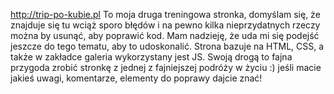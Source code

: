 http://trip-po-kubie.pl
To moja druga treningowa stronka, domyślam się, że znajduje się tu wciąż sporo błędów i na pewno kilka nieprzydatnych rzeczy można by usunąć, aby poprawić kod. Mam nadzieję, że uda mi się podejść jeszcze do tego tematu, aby to udoskonalić. Strona bazuje na HTML, CSS, a także w zakładce galeria wykorzystany jest JS. Swoją drogą to fajna przygoda zrobić stronkę z jednej z fajniejszej podróży w życiu :) jeśli macie jakieś uwagi, komentarze, elementy do poprawy dajcie znać!
